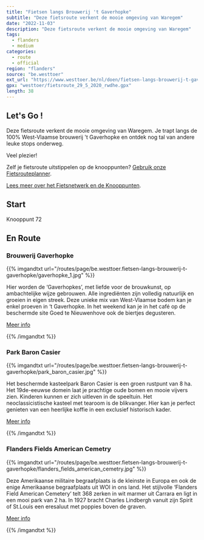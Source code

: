```yaml
---
title: "Fietsen langs Brouwerij 't Gaverhopke"
subtitle: "Deze fietsroute verkent de mooie omgeving van Waregem"
date: "2022-11-03"
description: "Deze fietsroute verkent de mooie omgeving van Waregem" 
tags:
  - flanders
  - medium
categories: 
  - route
  - official
region: "flanders"
source: "be.westtoer"
ext_url: "https://www.westtoer.be/nl/doen/fietsen-langs-brouwerij-t-gaverhopke"
gpx: "westtoer/fietsroute_29_5_2020_rwdhe.gpx"
length: 38
---
```


## Let's Go !

Deze fietsroute verkent de mooie omgeving van Waregem. Je trapt langs de 100% West-Vlaamse brouwerij 't Gaverhopke en ontdek nog tal van andere leuke stops onderweg.

Veel plezier!

Zelf je fietsroute uitstippelen op de knooppunten? [Gebruik onze Fietsrouteplanner](http://www.westtoer.be/nl/fietsrouteplanner).

[Lees meer over het Fietsnetwerk en de Knooppunten](http://www.westtoer.be/nl/inspiratie/fietsnetwerk).

## Start 

Knooppunt 72 

## En Route

### Brouwerij Gaverhopke

{{% imgandtxt url="/routes/page/be.westtoer.fietsen-langs-brouwerij-t-gaverhopke/gaverhopke_1.jpg" %}}

Hier worden de ‘Gaverhopkes’, met liefde voor de brouwkunst, op ambachtelijke wijze gebrouwen. Alle ingrediënten zijn volledig natuurlijk en groeien in eigen streek. Deze unieke mix van West-Vlaamse bodem kan je enkel proeven in ‘t Gaverhopke. In het weekend kan je in het café op de beschermde site Goed te Nieuwenhove ook de biertjes degusteren.

[Meer info](https://www.westtoer.be/nl/eten-drinken/ambachtelijke-brouwerij-t-gaverhopke)

{{% /imgandtxt %}}

### Park Baron Casier

{{% imgandtxt url="/routes/page/be.westtoer.fietsen-langs-brouwerij-t-gaverhopke/park_baron_casier.jpg" %}}

Het beschermde kasteelpark Baron Casier is een groen rustpunt van 8 ha. Het 19de-eeuwse domein laat je prachtige oude bomen en mooie vijvers zien. Kinderen kunnen er zich uitleven in de speeltuin. Het neoclassicistische kasteel met tearoom is de blikvanger. Hier kan je perfect genieten van een heerlijke koffie in een exclusief historisch kader.

[Meer info](https://www.westtoer.be/nl/doen/park-baron-casier)

{{% /imgandtxt %}}

### Flanders Fields American Cemetry

{{% imgandtxt url="/routes/page/be.westtoer.fietsen-langs-brouwerij-t-gaverhopke/flanders_fields_american_cemetry.jpg" %}}

Deze Amerikaanse militaire begraafplaats is de kleinste in Europa en ook de enige Amerikaanse begraafplaats uit WOI in ons land. Het stijlvolle ‘Flanders Field American Cemetery‘ telt 368 zerken in wit marmer uit Carrara en ligt in een mooi park van 2 ha. In 1927 bracht Charles Lindbergh vanuit zijn Spirit of St.Louis een eresaluut met poppies boven de graven.

[Meer info](https://www.westtoer.be/nl/doen/flanders-field-american-cemetery)

{{% /imgandtxt %}}

